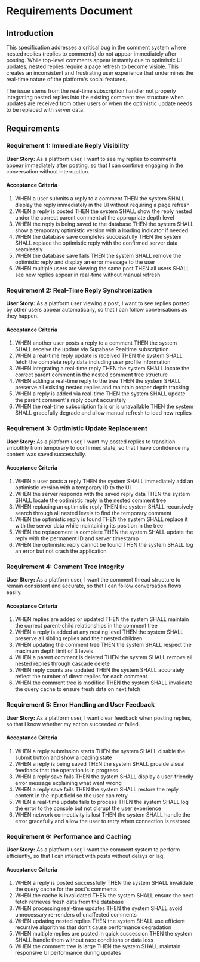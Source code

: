 # Requirements Document

## Introduction

This specification addresses a critical bug in the comment system where nested replies (replies to comments) do not appear immediately after posting. While top-level comments appear instantly due to optimistic UI updates, nested replies require a page refresh to become visible. This creates an inconsistent and frustrating user experience that undermines the real-time nature of the platform's social features.

The issue stems from the real-time subscription handler not properly integrating nested replies into the existing comment tree structure when updates are received from other users or when the optimistic update needs to be replaced with server data.

## Requirements

### Requirement 1: Immediate Reply Visibility

**User Story:** As a platform user, I want to see my replies to comments appear immediately after posting, so that I can continue engaging in the conversation without interruption.

#### Acceptance Criteria

1. WHEN a user submits a reply to a comment THEN the system SHALL display the reply immediately in the UI without requiring a page refresh
2. WHEN a reply is posted THEN the system SHALL show the reply nested under the correct parent comment at the appropriate depth level
3. WHEN the reply is being saved to the database THEN the system SHALL show a temporary optimistic version with a loading indicator if needed
4. WHEN the database save completes successfully THEN the system SHALL replace the optimistic reply with the confirmed server data seamlessly
5. WHEN the database save fails THEN the system SHALL remove the optimistic reply and display an error message to the user
6. WHEN multiple users are viewing the same post THEN all users SHALL see new replies appear in real-time without manual refresh

### Requirement 2: Real-Time Reply Synchronization

**User Story:** As a platform user viewing a post, I want to see replies posted by other users appear automatically, so that I can follow conversations as they happen.

#### Acceptance Criteria

1. WHEN another user posts a reply to a comment THEN the system SHALL receive the update via Supabase Realtime subscription
2. WHEN a real-time reply update is received THEN the system SHALL fetch the complete reply data including user profile information
3. WHEN integrating a real-time reply THEN the system SHALL locate the correct parent comment in the nested comment tree structure
4. WHEN adding a real-time reply to the tree THEN the system SHALL preserve all existing nested replies and maintain proper depth tracking
5. WHEN a reply is added via real-time THEN the system SHALL update the parent comment's reply count accurately
6. WHEN the real-time subscription fails or is unavailable THEN the system SHALL gracefully degrade and allow manual refresh to load new replies

### Requirement 3: Optimistic Update Replacement

**User Story:** As a platform user, I want my posted replies to transition smoothly from temporary to confirmed state, so that I have confidence my content was saved successfully.

#### Acceptance Criteria

1. WHEN a user posts a reply THEN the system SHALL immediately add an optimistic version with a temporary ID to the UI
2. WHEN the server responds with the saved reply data THEN the system SHALL locate the optimistic reply in the nested comment tree
3. WHEN replacing an optimistic reply THEN the system SHALL recursively search through all nested levels to find the temporary comment
4. WHEN the optimistic reply is found THEN the system SHALL replace it with the server data while maintaining its position in the tree
5. WHEN the replacement is complete THEN the system SHALL update the reply with the permanent ID and server timestamp
6. WHEN the optimistic reply cannot be found THEN the system SHALL log an error but not crash the application

### Requirement 4: Comment Tree Integrity

**User Story:** As a platform user, I want the comment thread structure to remain consistent and accurate, so that I can follow conversation flows easily.

#### Acceptance Criteria

1. WHEN replies are added or updated THEN the system SHALL maintain the correct parent-child relationships in the comment tree
2. WHEN a reply is added at any nesting level THEN the system SHALL preserve all sibling replies and their nested children
3. WHEN updating the comment tree THEN the system SHALL respect the maximum depth limit of 3 levels
4. WHEN a parent comment is deleted THEN the system SHALL remove all nested replies through cascade delete
5. WHEN reply counts are updated THEN the system SHALL accurately reflect the number of direct replies for each comment
6. WHEN the comment tree is modified THEN the system SHALL invalidate the query cache to ensure fresh data on next fetch

### Requirement 5: Error Handling and User Feedback

**User Story:** As a platform user, I want clear feedback when posting replies, so that I know whether my action succeeded or failed.

#### Acceptance Criteria

1. WHEN a reply submission starts THEN the system SHALL disable the submit button and show a loading state
2. WHEN a reply is being saved THEN the system SHALL provide visual feedback that the operation is in progress
3. WHEN a reply save fails THEN the system SHALL display a user-friendly error message explaining what went wrong
4. WHEN a reply save fails THEN the system SHALL restore the reply content in the input field so the user can retry
5. WHEN a real-time update fails to process THEN the system SHALL log the error to the console but not disrupt the user experience
6. WHEN network connectivity is lost THEN the system SHALL handle the error gracefully and allow the user to retry when connection is restored

### Requirement 6: Performance and Caching

**User Story:** As a platform user, I want the comment system to perform efficiently, so that I can interact with posts without delays or lag.

#### Acceptance Criteria

1. WHEN a reply is posted successfully THEN the system SHALL invalidate the query cache for the post's comments
2. WHEN the cache is invalidated THEN the system SHALL ensure the next fetch retrieves fresh data from the database
3. WHEN processing real-time updates THEN the system SHALL avoid unnecessary re-renders of unaffected comments
4. WHEN updating nested replies THEN the system SHALL use efficient recursive algorithms that don't cause performance degradation
5. WHEN multiple replies are posted in quick succession THEN the system SHALL handle them without race conditions or data loss
6. WHEN the comment tree is large THEN the system SHALL maintain responsive UI performance during updates
